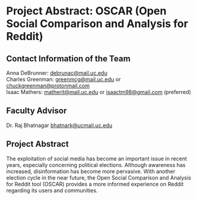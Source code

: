 # Project Abstract: OSCAR (Open Social Comparison and Analysis for Reddit)

## Contact Information of the Team
Anna DeBrunner: debrunac@mail.uc.edu\
Charles Greenman: greenmcg@mail.uc.edu or chuckgreenman@protonmail.com\
Isaac Mathers: matherit@mail.uc.edu or isaactm98@gmail.com (preferred)

## Faculty Advisor
Dr. Raj Bhatnagar bhatnark@ucmail.uc.edu

## Project Abstract
The exploitation of social media has become an important issue in recent years, especially concerning political elections. Although awareness has increased, disinformation has become more pervasive. With another election cycle in the near future, the Open Social Comparison and Analysis for Reddit tool (OSCAR) provides a more informed experience on Reddit regarding its users and communities.